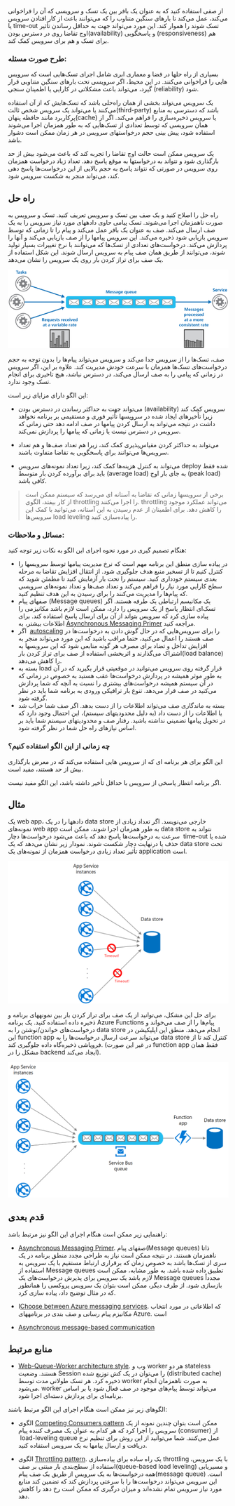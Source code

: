 
از صفی استفاده کنید که به عنوان یک بافر بین یک تسک و سرویسی که آن را فراخوانی می‌کند، عمل می‌کند تا بارهای سنگین متناوب را که می‌توانند باعث از کار افتادن سرویس یا  time-out تسک شوند را هموار کند. این مورد می‌تواند جهت به حداقل رساندن تأثیر اوج تقاضا روی در دسترس بودن(availability) و پاسخگویی (responsiveness) هم برای تسک و هم برای سرویس کمک کند.

### **طرح صورت مسئله:**

بسیاری از راه حلها در فضا و معماری ابری شامل اجرای تسک‌هایی است که سرویس هایی را فراخوانی می‌کنند. در این محیط، اگر سرویسی تحت بارهای سنگین متناوبی قرار گیرد، می‌تواند باعث مشکلاتی در کارایی یا  اطمینان سنجی (reliability) شود.  
  
یک سرویس می‌تواند بخشی از همان راه‌حلی باشد که تسک‌هایش که از آن استفاده می‌کنند یا می‌تواند یک سرویس شخص ثالث(third-party) باشد که دسترسی به منابع پرکاربرد مانند حافظه پنهان(cache) یا سرویس ذخیره‌سازی را فراهم می‌کند. اگر از همان سرویسی که توسط تعدادی از تسک‌هایی که به طور همزمان اجرا می‌شوند استفاده شود، پیش بینی حجم درخواستهای سرویس در هر زمان ممکن است دشوار باشد.  
  
یک سرویس ممکن است حالت اوج تقاضا را تجربه کند که باعث می‌شود بیش از حد بارگذاری شود و نتواند به درخواستها به موقع پاسخ دهد. تعداد زیاد درخواست همزمان روی سرویس  در صورتی که نتواند پاسخ به حجم بالایی از این درخواست‌ها پاسخ دهی کند، می‌تواند منجر به شکست سرویس شود.


## راه حل

راه حل را اصلاح کنید و یک صف بین تسک و سرویس تعریف کنید. تسک و سرویس به صورت ناهمزمان اجرا می‌شوند. تسک پیامی حاوی دادههای مورد نیاز سرویس را به یک صف ارسال می‌کند. صف به عنوان یک بافر عمل می‌کند و پیام را تا زمانی که توسط سرویس بازیابی شود ذخیره می‌کند. این سرویس پیامها را از صف بازیابی می‌کند و آنها را پردازش می‌کند. درخواست‌های تعدادی از تسک‌ها که می‌توانند با نرخ تغییرات بسیار  تولید شوند، می‌توانند از طریق همان صف پیام به سرویس ارسال شوند. این شکل استفاده از یک صف برای تراز کردن بار روی یک سرویس را نشان می‌دهد.

![queue-based-load-leveling-pattern](../assets/messaging/queue-based-load-leveling-pattern.png)

صف، تسک‌ها را از سرویس جدا می‌کند و سرویس می‌تواند پیام‌ها را بدون توجه به حجم درخواست‌های تسک‌ها همزمان با سرعت خودش مدیریت کند. علاوه بر این، اگر سرویس در زمانی که پیامی را به صف ارسال می‌کند، در دسترس نباشد، هیچ تاخیری برای انجام تسک وجود ندارد.

این الگو دارای مزایای زیر است:

*  می‌تواند جهت به حداکثر رساندن در دسترس بودن (availability) سرویس کمک کند زیرا تأخیرهای ایجاد شده در سرویسها تأثیر فوری و مستقیمی بر برنامه نخواهد داشت در نتیجه می‌تواند به ارسال کردن پیامها در صف ادامه دهد حتی زمانی که سرویس در دسترس نیست یا  زمانی که پیامها را پردازش نمی‌کند.

* می‌تواند به حداکثر کردن مقیاس‌پذیری کمک کند، زیرا هم تعداد صف‌ها و هم تعداد سرویس‌ها می‌توانند برای پاسخگویی به تقاضا متفاوت باشند.

* می‌تواند به کنترل هزینه‌ها کمک کند، زیرا تعداد نمونه‌های سرویس deploy شده فقط باید برای برآورده کردن بار متوسط (average load) به جای بار اوج (peak load) کافی باشد.

> برخی از سرویسها زمانی که تقاضا به آستانه ای می‌رسد که سیستم ممکن است از کار بیفتد، الگوی throttling را اجرا می‌کنند. throttling می‌تواند عملکرد موجود را کاهش دهد. برای اطمینان از عدم رسیدن به این آستانه، می‌توانید با کمک این سرویس‌ها load leveling را پیاده‌سازی کنید.

### مسائل و ملاحظات:

هنگام تصمیم گیری در مورد نحوه اجرای این الگو به نکات زیر توجه کنید:  
  
* در پیاده سازی منطق این برنامه مهم است که نرخ مدیریت پیامها توسط سرویسها را کنترل کنیم تا از تسخیر منبع هدف جلوگیری شود. از انتقال افزایش تقاضا به مرحله بعدی سیستم خودداری کنید. سیستم را تحت بار آزمایش کنید تا مطمئن شوید که سطح کارایی مورد نیاز را فراهم می‌کند و تعداد صف‌ها و تعداد نمونه‌های سرویسی که پیام‌ها را مدیریت می‌کنند را برای رسیدن به این هدف تنظیم کنید.  
* صفهای پیام (Message queues) یک مکانیسم ارتباطی یک طرفه هستند. اگر تسک‌ای انتظار پاسخ از یک سرویس را دارد، ممکن است لازم باشد مکانیزمی را پیاده سازی کرد که سرویس بتواند از آن برای ارسال پاسخ استفاده کند. برای اطلاعات بیشتر، به [Asynchronous Messaging Primer](https://learn.microsoft.com/en-us/previous-versions/msp-n-p/dn589781(v=pandp.10)) مراجعه کنید.  
* اگر  [autoscaling](https://learn.microsoft.com/en-us/azure/architecture/best-practices/auto-scaling) را برای سرویس‌هایی که در حال گوش دادن به درخواست‌ها در صف هستند را اعمال می‌کنید، حتما مراقب باشید که این مورد می‌تواند منجر به افزایش تداخل و تضاد برای مصرف هر گونه منابعی شود که این سرویسها به اشتراک می‌گذارند و اثربخشی استفاده از صف برای تراز کردن بار(load balance) را کاهش می‌دهد.  
* بسته به load قرار گرفته روی سرویس می‌توانید در موقعیتی قرار بگیرید که در آن به طور موثر همیشه در پردازش درخواست‌ها عقب هستید به خصوص در زمانی که در آن سیستم همیشه درخواست‌های بیشتری را نسبت به آنچه که شما پردازش می‌کنید در صف قرار می‌دهد. تنوع بار ترافیکی ورودی به برنامه شما باید در نظر گرفته شود.  
* بسته به ماندگاری صف می‌تواند اطلاعات را از دست بدهد. اگر صف شما خراب شد یا اطلاعات را از دست داد (به دلیل محدودیتهای سیستم)، این احتمال وجود دارد که در تحویل پیام‍ها تضمینی نداشته باشید. رفتار صف و محدودیتهای سیستم شما باید بر اساس نیازهای راه حل شما در نظر گرفته شود.


### **چه زمانی از این الگو استفاده کنیم؟**

این الگو برای هر برنامه ای که از سرویس هایی استفاده می‌کند که در معرض بارگذاری بیش از حد هستند، مفید است.  
  
اگر برنامه انتظار پاسخی از سرویس با حداقل تأخیر داشته باشد، این الگو مفید نیست.


## مثال

یک web app، دادهها را در یک data store خارجی می‌نویسد. اگر تعداد زیادی از نمونه‌های web app به طور همزمان اجرا شوند، ممکن است data store نتواند به سرعت به درخواست‌ها پاسخ دهد که باعث می‌شود درخواست‌ها دچار   time-out شده یا حذف یا درنهایت دچار شکست شوند. نمودار زیر نشان می‌دهد که یک data store تحت تأثیر تعداد زیادی درخواست همزمان از نمونه‌های یک application است.

![queue-based-load-leveling-overwhelmed.](../assets/messaging/queue-based-load-leveling-overwhelmed.png)

برای حل این مشکل، می‌توانید از یک صف برای تراز کردن بار بین نمونههای برنامه و ذخیره داده استفاده کنید. یک برنامه Azure Functions پیام‌ها را از صف می‌خواند و درخواست‌های خواندن/نوشتن را به data store انجام می‌دهد. منطق این اپلیکیشن در این function app می‌تواند سرعت ارسال درخواست‌ها را به data store کنترل کند تا از فروپاشی ذخیره‌گاه داده جلوگیری کند. (در غیر این صورت function app فقط همان مشکل را در backend ایجاد می‌کند).

![queue-based-load-leveling-function](../assets/messaging/queue-based-load-leveling-function.png)

## قدم بعدی

راهنمایی زیر ممکن است هنگام اجرای این الگو نیز مرتبط باشد:  
  
* [Asynchronous Messaging Primer](https://learn.microsoft.com/en-us/previous-versions/msp-n-p/dn589781(v=pandp.10)). صفهای پیام(Message queues) ذاتا ناهمزمان هستند. در نتیجه ممکن است نیاز به طراحی مجدد منطق برنامه در یک سری از تسک‌ها باشد به خصوص زمان که برقراری ارتباط مستقیم با یک سرویس به استفاده از Message queues تطبیق داده شده باشد. به طور مشابه، ممکن است لازم باشد یک سرویس برای پذیرش درخواست‌های یک Message queues مجدداً بازسازی شود. از طرف دیگر، ممکن است بتوان یک سرویس پروکسی را همانطور که در مثال توضیح داد، پیاده سازی کرد.  
  
* ا[Choose between Azure messaging services](https://learn.microsoft.com/en-us/azure/event-grid/compare-messaging-services). که اطلاعاتی در مورد انتخاب مکانیزم پیام رسانی و صف بندی در برنامههای Azure. است  
  
* [Asynchronous message-based communication](https://learn.microsoft.com/en-us/dotnet/architecture/microservices/architect-microservice-container-applications/asynchronous-message-based-communication)

## منابع مرتبط


* [Web-Queue-Worker architecture style](https://learn.microsoft.com/en-us/azure/architecture/guide/architecture-styles/web-queue-worker). وب و worker هر دو stateless هستند. وضعیت Session را می‌توان در یک کش توزیع شده (distributed cache) ذخیره کرد. هر تسک طولانی مدت توسط worker به صورت ناهمزمان انجام می‌شود. worker می‌تواند توسط پیام‌های موجود در صف فعال شود یا بر اساس برنامه‌ای برای پردازش دسته‌ای اجرا شود.  

الگوهای زیر نیز ممکن است هنگام اجرای این الگو مرتبط باشند:  
  
* الگوی [Competing Consumers pattern](https://learn.microsoft.com/en-us/azure/architecture/patterns/competing-consumers) ممکن است بتوان چندین نمونه از یک سرویس را اجرا کرد که هر کدام به عنوان یک مصرف کننده پیام (consumer) از  load-leveling queue عمل می‌کنند. شما می‌توانید از این روش برای تنظیم نرخ دریافت و ارسال پیامها به یک سرویس استفاده کنید.  
  
* الگوی [Throttling pattern](https://learn.microsoft.com/en-us/azure/architecture/patterns/throttling). یک راه ساده برای پیاده‌سازی throttling با یک سرویس، استفاده از سطح‌بندی بار مبتنی بر صف(queue-based load leveling) و مسیریابی همه درخواست‌ها به یک سرویس از طریق یک صف پیام(message queue) است. این سرویس می‌تواند درخواست‌ها را با سرعتی پردازش کند که تضمین کند منابع مورد نیاز سرویس تمام نشده‌اند و میزان درگیری که ممکن است رخ دهد را کاهش دهد.